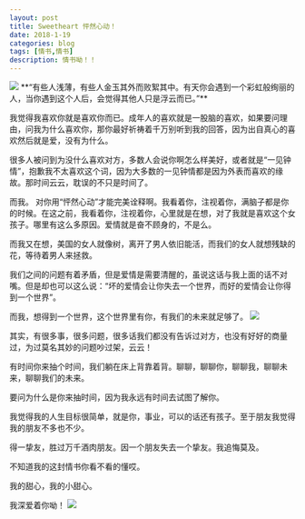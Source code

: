 ```yaml
---
layout: post
title: Sweetheart 怦然心动！
date: 2018-1-19
categories: blog
tags: [情书,情书]
description: 情书呦！！
---
```

<img src="https://pic4.zhimg.com/80/9a8049273099f8bc2d5670526b289797_hd.jpg">
**“有些人浅薄，有些人金玉其外而败絮其中。有天你会遇到一个彩虹般绚丽的人，当你遇到这个人后，会觉得其他人只是浮云而已。”**

我觉得我喜欢你就是喜欢你而已。成年人的喜欢就是一股脑的喜欢，如果要问理由，问我为什么喜欢你，那你最好祈祷着千万别听到我的回答，因为出自真心的喜欢然后就是爱，没有为什么。

很多人被问到为没什么喜欢对方，多数人会说你啊怎么样美好，或者就是“一见钟情”，抱歉我不太喜欢这个词，因为大多数的一见钟情都是因为外表而喜欢的缘故。那时间云云，耽误的不只是时间了。

而我。 对你用“怦然心动”才能完美诠释啊。我看着你，注视着你，满脑子都是你的时候。在这之前，我看着你，注视着你，心里就是在想，对了我就是喜欢这个女孩子。哪里有这么多原因。爱情就是奋不顾身的，不是么。

而我又在想，美国的女人就像树，离开了男人依旧能活，而我们的女人就想残缺的花，等待着男人来拯救。

我们之间的问题有着矛盾，但是爱情是需要清醒的，虽说这话与我上面的话不对嘴。但是却也可以这么说：“坏的爱情会让你失去一个世界，而好的爱情会让你得到一个世界”。

而我，想得到一个世界，这个世界里有你，有我们的未来就足够了。
<img src="https://pic3.zhimg.com/80/v2-01f111878e268b9efcad830f9f76c2a0_hd.jpg">

其实，有很多事，很多问题，很多话我们都没有告诉过对方，也没有好好的商量过，为过莫名其妙的问题吵过架，云云！

有时间你来抽个时间，我们躺在床上背靠着背。聊聊，聊聊你，聊聊我，聊聊未来，聊聊我们的未来。

要问为什么是你来抽时间，因为我永远有时间去试图了解你。

我觉得我的人生目标很简单，就是你，事业，可以的话还有孩子。至于朋友我觉得我的朋友不多也不少。

得一挚友，胜过万千酒肉朋友。因一个朋友失去一个挚友。我追悔莫及。

不知道我的这封情书你看不看的懂哎。

我的甜心，我的小甜心。

我深爱着你呦！
<img src="https://boke-1255854593.cos.ap-shanghai.myqcloud.com/%E6%83%85%E4%B9%A6/love.jpg">
